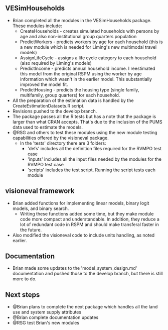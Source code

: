 ## VESimHouseholds 
  - Brian completed all the modules in the VESimHouseholds package. These modules include:
    - CreateHouseholds - creates simulated households with persons by age and also non-institutional group quarters population
    - PredictWorkers - predicts workers by age for each household (this is a new module which is needed for Liming's new multimodal travel models)
    - AssignLifeCycle - assigns a life cycle category to each household (also required by Liming's models)
    - PredictIncome - predicts annual household income. I reestimated this model from the original RSPM using the worker by age information which wasn't in the earlier model. This substantially improved the model fit.
    - PredictHousing - predicts the housing type (single family, multifamily, group quarters) for each household.
   - All the preparation of the estimation data is handled by the CreateEstimationDatasets.R script.
   - Revisions pushed to the develop branch. 
   - The package passes all the R tests but has a note that the package is larger than what CRAN accepts. That's due to the inclusion of the PUMS data used to estimate the models.
  - @RSG and others to test these modules using the new module testing capabilities offered by the visioneval package. 
    - In the 'tests' directory there are 3 folders:
      - 'defs' includes all the definition files required for the RVMPO test case
      - 'inputs' includes all the input files needed by the modules for the RVMPO test case
      - 'scripts' includes the test script. Running the script tests each module 

## visioneval framework
  - Brian added functions for implementing linear models, binary logit models, and binary search.
     - Writing these functions added some time, but they make module code more compact and understandable. In addition, they reduce a lot of redundant code in RSPM and should make transferal faster in the future.
  - Also modified the visioneval code to include units handling, as noted earlier.

## Documentation 
  - Brian made some updates to the 'model_system_design.md' documentation and pushed those to the develop branch, but there is still more to do.

## Next steps
  - @Brian plans to complete the next package which handles all the land use and system supply attributes
  - @Brian complete documentation updates
  - @RSG test Brian's new modules
